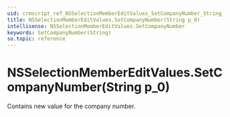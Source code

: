 ```yaml
---
uid: crmscript_ref_NSSelectionMemberEditValues_SetCompanyNumber_String_p_0
title: NSSelectionMemberEditValues.SetCompanyNumber(String p_0)
intellisense: NSSelectionMemberEditValues.SetCompanyNumber
keywords: SetCompanyNumber(String)
so.topic: reference
---
```


# NSSelectionMemberEditValues.SetCompanyNumber(String p_0)

Contains new value for the company number.

